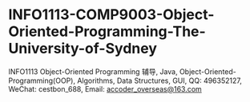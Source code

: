 # INFO1113-COMP9003-Object-Oriented-Programming-The-University-of-Sydney
INFO1113 Object-Oriented Programming 辅导, Java, Object-Oriented-Programming(OOP), Algorithms, Data Structures, GUI, QQ: 496352127, WeChat: cestbon_688, Email: accoder_overseas@163.com
